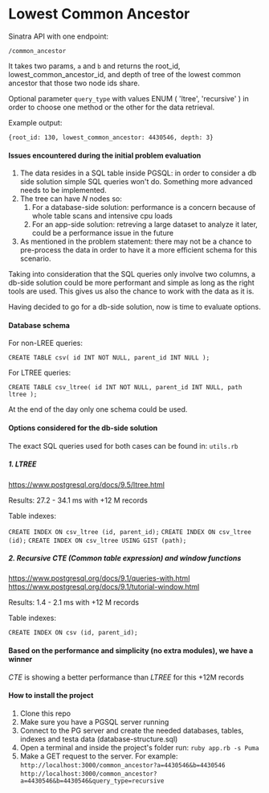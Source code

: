 

# Lowest Common Ancestor

Sinatra API with one endpoint: 

`/common_ancestor`

It takes two params, `a` and `b` and returns the root_id, lowest_common_ancestor_id, and depth of tree of the lowest common ancestor that those two node ids share. 

Optional parameter `query_type` with values ENUM ( 'ltree', 'recursive' ) in order to choose one method or the other for the data retrieval.

Example output:

`{root_id: 130, lowest_common_ancestor: 4430546, depth: 3}`

#### Issues encountered during the initial problem evaluation

1. The data resides in a SQL table inside PGSQL: in order to consider a db side solution simple SQL queries won't do. Something more advanced needs to be implemented.
2. The tree can have *N* nodes so:
    1. For a database-side solution: performance is a concern because of whole table scans and intensive cpu loads
    2. For an app-side solution: retreving a large dataset to analyze it later, could be a performance issue in the future
3. As mentioned in the problem statement: there may not be a chance to pre-process the data in order to have it a more efficient schema for this scenario. 

Taking into consideration that the SQL queries only involve two columns, a db-side solution could be more performant and simple as long as the right tools are used. This gives us also the chance to work with the data as it is.

Having decided to go for a db-side solution, now is time to evaluate options.

#### Database schema

For non-LREE queries:

`CREATE TABLE csv(
	id INT NOT NULL,
	parent_id INT NULL
);
`

For LTREE queries:

`CREATE TABLE csv_ltree(
	id INT NOT NULL,
	parent_id INT NULL,
	path ltree
);`

At the end of the day only one schema could be used.

#### Options considered for the db-side solution

The exact SQL queries used for both cases can be found in: `utils.rb`

##### 1. LTREE

https://www.postgresql.org/docs/9.5/ltree.html

Results: 27.2 - 34.1 ms with +12 M records

Table indexes:

`CREATE INDEX ON csv_ltree (id, parent_id);`
`CREATE INDEX ON csv_ltree (id);`
`CREATE INDEX ON csv_ltree USING GIST (path);`

##### 2. Recursive CTE (Common table expression) and window functions

https://www.postgresql.org/docs/9.1/queries-with.html
https://www.postgresql.org/docs/9.1/tutorial-window.html

Results: 1.4 - 2.1 ms with +12 M records

Table indexes:

`CREATE INDEX ON csv (id, parent_id);`

#### Based on the performance and simplicity (no extra modules), we have a winner

*CTE* is showing a better performance than *LTREE* for this +12M records

#### How to install the project

1. Clone this repo
2. Make sure you have a PGSQL server running
3. Connect to the PG server and create the needed databases, tables, indexes and testa data (database-structure.sql)
4. Open a terminal and inside the project's folder run: `ruby app.rb -s Puma`
5. Make a GET request to the server. For example:
`http://localhost:3000/common_ancestor?a=4430546&b=4430546`
`http://localhost:3000/common_ancestor?a=4430546&b=4430546&query_type=recursive`

